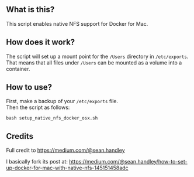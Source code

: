 ## What is this?

This script enables native NFS support for Docker for Mac.

## How does it work?

The script will set up a mount point for the `/Users` directory in `/etc/exports`.
That means that all files under `/Users` can be mounted as a volume into a container.

## How to use?

First, make a backup of your `/etc/exports` file.  
Then the script as follows:  

```
bash setup_native_nfs_docker_osx.sh
```


## Credits

Full credit to https://medium.com/@sean.handley

I basically fork its post at:
https://medium.com/@sean.handley/how-to-set-up-docker-for-mac-with-native-nfs-145151458adc
